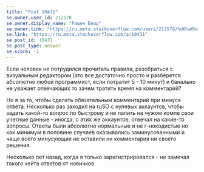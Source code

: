 ```yaml
---
title: "Post 10431"
se.owner.user_id: 212578
se.owner.display_name: "Рашен Беар"
se.owner.link: "https://ru.meta.stackoverflow.com/users/212578/%d0%a0%d0%b0%d1%88%d0%b5%d0%bd-%d0%91%d0%b5%d0%b0%d1%80"
se.link: "https://ru.meta.stackoverflow.com/a/10431"
se.post_id: 10431
se.post_type: answer
se.score: -1
---
```

<p>Если человек не потрудился прочитать правила, разобраться с визуальным редактором (это все достаточно просто и разберется абсолютно любой программист, если потратит 5 - 10 минут) и банально не уважает отвечающих то зачем тратить время на комментарий?  </p>

<p>Но я за то, чтобы сделать обязательным комментарий при минусе ответа. Несколько раз заходил на ruSO с нулевых аккаунтов, чтобы задать какой-то вопрос по быстрому и не палить на чужом компе свои учетные данные - иногда, с этих же аккаунтов, отвечал на какие-то вопросы. Ответы были абсолютно нормальные и не г-нокодистые но как минимум в половине случаев оказывались заминусованными и чаще всего минусующие не оставили ни комментария ни своего решения. </p>

<p>Несколько лет назад, когда я только зарегистрировался - не замечал такого хейта ответов от новичков. </p>
